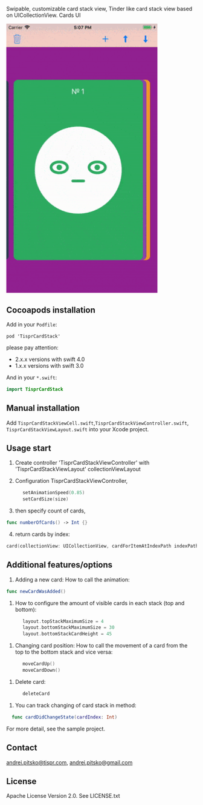 Swipable, customizable card stack view, Tinder like card stack view based on UICollectionView. Cards UI

<img src="./tisprHorizontal.gif" width="400" alt="Swipable, customizable card stack view, Tinder like card stack view based on UICollectionView" />


Сocoapods installation
------------------

Add in your `Podfile`:<br/>
```
pod 'TisprCardStack'
```

please pay attention:
- 2.x.x versions with swift 4.0
- 1.x.x  versions with swift 3.0 


And in your `*.swift`:
```swift
import TisprCardStack
```


Manual installation
------------------

Add `TisprCardStackViewCell.swift`,`TisprCardStackViewController.swift`, `TisprCardStackViewLayout.swift` into your Xcode project.


Usage start
-----
1. Create controller 'TisprCardStackViewController' with 'TisprCardStackViewLayout' collectionViewLayout

2. Configuration TisprCardStackViewController,

  ```swift
        setAnimationSpeed(0.85)
        setCardSize(size)
  ```

3. then specify count of cards,
  ```swift
  func numberOfCards() -> Int {}
  ```
	
4. return cards by index:
  ```swift
  card(collectionView: UICollectionView, cardForItemAtIndexPath indexPath: NSIndexPath) -> TisprCardStackViewCell {}
  ```

Additional features/options
-----	
1. Adding a new card: How to call the animation:

  ```swift
func newCardWasAdded()
  ```

1. How to configure the amount of visible cards in each stack (top and bottom):
  ```swift
        layout.topStackMaximumSize = 4
        layout.bottomStackMaximumSize = 30
        layout.bottomStackCardHeight = 45
  ```

1. Changing card position: How to call the movement of a card from the top to the bottom stack and vice versa:
  ```swift
        moveCardUp()
        moveCardDown()
  ```
1. Delete card:
  ```swift
		deleteCard
  ```
1. You can track changing of card stack in method:
  ```swift
	func cardDidChangeState(cardIndex: Int)
   ```


For more detail, see the sample project.

Contact
-------

andrei.pitsko@tispr.com, andrei.pitsko@gmail.com

License
-------
Apache License
                           Version 2.0. See LICENSE.txt
